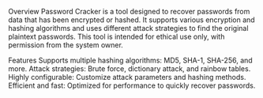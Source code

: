 Overview
Password Cracker is a tool designed to recover passwords from data that has been encrypted or hashed. It supports various encryption and hashing algorithms and uses different attack strategies to find the original plaintext passwords. This tool is intended for ethical use only, with permission from the system owner.

Features
Supports multiple hashing algorithms: MD5, SHA-1, SHA-256, and more.
Attack strategies: Brute force, dictionary attack, and rainbow tables.
Highly configurable: Customize attack parameters and hashing methods.
Efficient and fast: Optimized for performance to quickly recover passwords.
